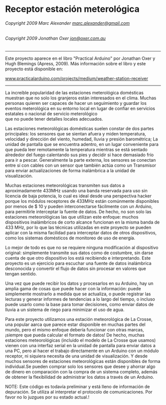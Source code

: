 # Receptor estación meterológica

###### Copyright 2009 Marc Alexander <marc.alexander@gmail.com>
###### Copyright 2009 Jonathan Oxer <jon@oxer.com.au> 

___

Este proyecto aparece en el libro "Practical Arduino" por
Jonathan Oxer y Hugh Blemings (Apress, 2009). Más información
sobre el libro y este proyecto está disponible en:                   
                                                                     
www.practicalarduino.com/projects/medium/weather-station-receiver 
 
 ____
 
 <div class=text-justify>

La increíble popularidad de las estaciones meterológica domésticas 
muestran que no solo los granjeros están interesados en el clima.
Muchas personas quieren ser capaces de hacer un seguimiento y
guardar los eventos meterológica en su entorno local en lugar 
de confiar en servicios estatales o nacional de servicio meterológico  
que no puede tener detalles locales adecuados.

Las estaciones meteorológicas domésticas suelen constar de dos partes
principales: los sensores que se sientan afuera y miden temperatura, 
velocidad y dirección del viento, humedad, lluvia y presión barométrica;
La unidad de pantalla que se encuentra adentro, en un lugar conveniente
para que pueda leer remotamente la temperatura mientras se está sentado
alrededor del fuego calentando sus pies y decidir si hace demasiado frío 
para ir a pescar. Generalmente la parte externa, los sensores se conectan 
entre sí con cables con un sensor que también actúa como un Transmisor 
para enviar actualizaciones de forma inalámbrica a la unidad de visualización.

Muchas estaciones meteorológicas transmiten sus datos a aproximadamente 433MHz 
usando una banda reservada para uso sin licencia de baja potencia, lo cual es 
ideal desde una perspectiva hacker porque los módulos receptores de 433MHz 
están comúnmente disponibles por menos de $ 10 y pueden interconectarse
fácilmente con un Arduino, para permitirle interceptar la fuente de datos.
De hecho, no son solo las estaciones meteorológicas las que utilizan este
enfoque: muchos dispositivos inalámbricos de corto alcance funcionan en la 
misma banda de 433 MHz, por lo que las técnicas utilizadas en este proyecto
se pueden aplicar con la misma facilidad para interceptar datos de otros
dispositivos, como los sistemas domésticos de monitoreo de uso de energía.

Lo mejor de todo es que no se requiere ninguna modificación al dispositivo 
original: simplemente transmite sus datos como de costumbre, sin darse cuenta
de que otro dispositivo los está recibiendo e interpretando. Este proyecto 
es un ejercicio para escuchar una fuente de datos inalámbrica desconocida 
y convertir el flujo de datos sin procesar en valores que tengan sentido.

Una vez que puede recibir los datos y procesarlos en su Arduino, hay un
amplia gama de cosas que puede hacer con la información: puede simplemente
mostrarlo a medida que se actualiza, o puede registrar las lecturas y generar
informes de tendencias a lo largo del tiempo, o incluso puede usarlo como
la base para tomar decisiones, como enviar datos de lluvia a un sistema 
de riego para minimizar el uso de agua.

Para este proyecto utilizamos una estación meteorológica de La Crosse, una 
popular aarca que parece estar disponible en muchas partes del mundo, 
pero el mismo enfoque debería funcionar con otras marcas, ¡siempre que pueda 
calcular el formato de datos! De hecho, muchas estaciones meteorológicas 
(incluido el modelo de La Crosse que usamos) vienen con una interfaz serial 
en la unidad de pantalla para enviar datos a una PC, pero al hacer el trabajo 
directamente en un Arduino con un módulo receptor, ni siquiera necesita de una
unidad de visualización. Y desde muchos sensores de estaciones meteorológicas 
están disponibles de forma individual.Se pueden comprar solo los sensores que
desee y ahorrar algo de dinero en comparación con la compra de un sistema 
completo, además de obtener la flexibilidad de administrar los datos a través de
un Arduino.

</div>

NOTE: Este código es todavía preliminar y está lleno de información de depuración.
Se utiliza al interpretar el protocolo de comunicaciones. Por favor no lo juzgues 
por su estado actual.!
